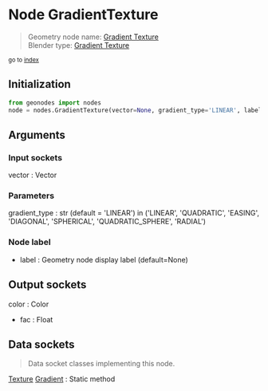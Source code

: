 
# Node GradientTexture

> Geometry node name: [Gradient Texture](https://docs.blender.org/manual/en/latest/modeling/geometry_nodes/material/gradient_texture.html)<br>
  Blender type: [Gradient Texture](https://docs.blender.org/api/current/bpy.types.ShaderNodeTexGradient.html)
  
<sub>go to [index](/docs/index.md)</sub>

## Initialization

```python
from geonodes import nodes
node = nodes.GradientTexture(vector=None, gradient_type='LINEAR', label=None)
```



## Arguments


### Input sockets

vector : Vector

### Parameters

gradient_type : str (default = 'LINEAR') in ('LINEAR', 'QUADRATIC', 'EASING', 'DIAGONAL', 'SPHERICAL', 'QUADRATIC_SPHERE', 'RADIAL')

### Node label

- label : Geometry node display label (default=None)

## Output sockets

color : Color
- fac : Float

## Data sockets

> Data socket classes implementing this node.
  
[Texture](/docs/sockets/Texture.md) [Gradient](/docs/sockets/Texture.md#gradient) : Static method

